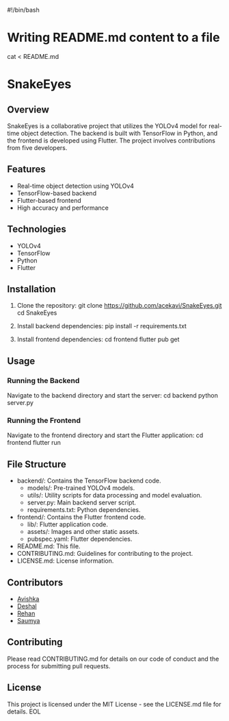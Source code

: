 #!/bin/bash

# Writing README.md content to a file

cat <<EOL > README.md
# SnakeEyes

## Overview
SnakeEyes is a collaborative project that utilizes the YOLOv4 model for real-time object detection. The backend is built with TensorFlow in Python, and the frontend is developed using Flutter. The project involves contributions from five developers.

## Features
- Real-time object detection using YOLOv4
- TensorFlow-based backend
- Flutter-based frontend
- High accuracy and performance

## Technologies
- YOLOv4
- TensorFlow
- Python
- Flutter

## Installation
1. Clone the repository:
   git clone https://github.com/acekavi/SnakeEyes.git
   cd SnakeEyes

2. Install backend dependencies:
   pip install -r requirements.txt

3. Install frontend dependencies:
   cd frontend
   flutter pub get

## Usage
### Running the Backend
Navigate to the backend directory and start the server:
   cd backend
   python server.py

### Running the Frontend
Navigate to the frontend directory and start the Flutter application:
   cd frontend
   flutter run

## File Structure
- backend/: Contains the TensorFlow backend code.
  - models/: Pre-trained YOLOv4 models.
  - utils/: Utility scripts for data processing and model evaluation.
  - server.py: Main backend server script.
  - requirements.txt: Python dependencies.
- frontend/: Contains the Flutter frontend code.
  - lib/: Flutter application code.
  - assets/: Images and other static assets.
  - pubspec.yaml: Flutter dependencies.
- README.md: This file.
- CONTRIBUTING.md: Guidelines for contributing to the project.
- LICENSE.md: License information.

## Contributors
- [Avishka](https://github.com/acekavi)
- [Deshal](https://github.com/Deshal-001)
- [Rehan](https://github.com/rehan-fp)
- [Saumya](https://github.com/saumyaakumarasinghe)

## Contributing
Please read CONTRIBUTING.md for details on our code of conduct and the process for submitting pull requests.

## License
This project is licensed under the MIT License - see the LICENSE.md file for details.
EOL
